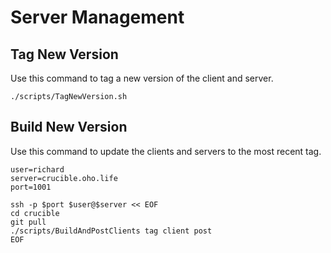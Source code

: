# Server Management

## Tag New Version

Use this command to tag a new version of the client and server.

```
./scripts/TagNewVersion.sh
```

## Build New Version

Use this command to update the clients and servers to the most recent tag.

```
user=richard
server=crucible.oho.life
port=1001

ssh -p $port $user@$server << EOF
cd crucible
git pull
./scripts/BuildAndPostClients tag client post
EOF
```